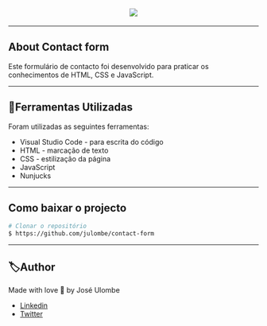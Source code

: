 <h1 align="center">
    <img src="https://ik.imagekit.io/jlzh3neixu/form_j1tSdrtJ4r9.png">
</h1>

---

## About Contact form

Este formulário de contacto foi desenvolvido para praticar os conhecimentos de HTML, CSS e JavaScript.

---

## 📂Ferramentas Utilizadas

Foram utilizadas as seguintes ferramentas:

- Visual Studio Code - para escrita do código
- HTML - marcação de texto
- CSS - estilização da página
- JavaScript
- Nunjucks
---

## Como baixar o projecto

```bash
# Clonar o repositório
$ https://github.com/julombe/contact-form
````
---

## 🏷Author

Made with love  💜 by José Ulombe 
- [Linkedin](https://www.linkedin.com/in/jos%C3%A9-ulombe-31744480/)
- [Twitter](https://twitter.com/jose_ulombe)
